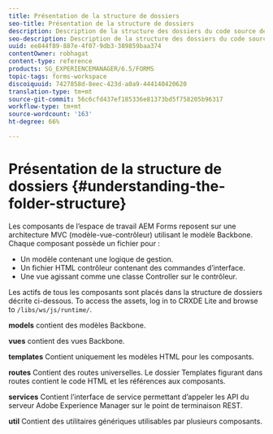 ```yaml
---
title: Présentation de la structure de dossiers
seo-title: Présentation de la structure de dossiers
description: Description de la structure des dossiers du code source de l’espace de travail AEM Forms à personnaliser.
seo-description: Description de la structure des dossiers du code source de l’espace de travail AEM Forms à personnaliser.
uuid: ee844f89-887e-4f07-9db3-389859baa374
contentOwner: robhagat
content-type: reference
products: SG_EXPERIENCEMANAGER/6.5/FORMS
topic-tags: forms-workspace
discoiquuid: 7427858d-8eec-423d-a0a9-444140420620
translation-type: tm+mt
source-git-commit: 56c6cfd437ef185336e81373bd5f758205b96317
workflow-type: tm+mt
source-wordcount: '163'
ht-degree: 66%

---
```



# Présentation de la structure de dossiers {#understanding-the-folder-structure}

Les composants de l’espace de travail AEM Forms reposent sur une architecture MVC (modèle-vue-contrôleur) utilisant le modèle Backbone. Chaque composant possède un fichier pour :

* Un modèle contenant une logique de gestion.
* Un fichier HTML contrôleur contenant des commandes d’interface.
* Une vue agissant comme une classe Controller sur le contrôleur.

Les actifs de tous les composants sont placés dans la structure de dossiers décrite ci-dessous. To access the assets, log in to CRXDE Lite and browse to `/libs/ws/js/runtime/`.

**models** contient des modèles Backbone.

**vues** contient des vues Backbone.

**templates** Contient uniquement les modèles HTML pour les composants.

**routes** Contient des routes universelles. Le dossier Templates figurant dans routes contient le code HTML et les références aux composants.

**services** Contient l’interface de service permettant d’appeler les API du serveur Adobe Experience Manager sur le point de terminaison REST.

**util** Contient des utilitaires génériques utilisables par plusieurs composants.
